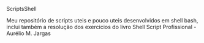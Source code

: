 ScriptsShell

Meu repositório de scripts uteis e pouco uteis desenvolvidos em shell bash,
inclui também a resolução dos exercicios do livro Shell Script Profissional - Aurélio M. Jargas
